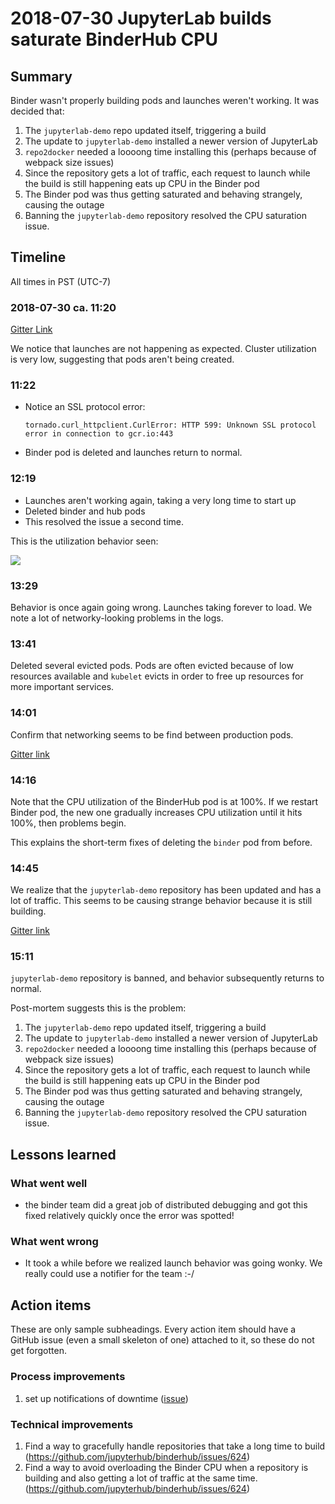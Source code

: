 # 2018-07-30 JupyterLab builds saturate BinderHub CPU

## Summary

Binder wasn't properly building pods and launches weren't working. It was
decided that:

1. The `jupyterlab-demo` repo updated itself, triggering a build
1. The update to `jupyterlab-demo` installed a newer version of JupyterLab
1. `repo2docker` needed a loooong time installing this (perhaps because of webpack size issues)
1. Since the repository gets a lot of traffic, each request to launch while
   the build is still happening eats up CPU in the Binder pod
1. The Binder pod was thus getting saturated and behaving strangely, causing
   the outage
1. Banning the `jupyterlab-demo` repository resolved the CPU saturation issue.

## Timeline

All times in PST (UTC-7)

### 2018-07-30 ca. 11:20

[Gitter Link](https://gitter.im/jupyterhub/binder?at=5b5f56df12f1be7137683cbc)

We notice that launches are not happening as expected. Cluster utilization is very low,
suggesting that pods aren't being created.

### 11:22

- Notice an SSL protocol error:

  ```
  tornado.curl_httpclient.CurlError: HTTP 599: Unknown SSL protocol error in connection to gcr.io:443
  ```

- Binder pod is deleted and launches return to normal.

### 12:19

- Launches aren't working again, taking a very long time to start up
- Deleted binder and hub pods
- This resolved the issue a second time.

This is the utilization behavior seen:

![](https://files.gitter.im/jupyterhub/binder/3cSB/thumb/image.png)

### 13:29

Behavior is once again going wrong. Launches taking forever to load. We note
a lot of networky-looking problems in the logs.

### 13:41

Deleted several evicted pods. Pods are often evicted because of low resources
available and `kubelet` evicts in order to free up resources for more important
services.

### 14:01

Confirm that networking seems to be find between production pods.

[Gitter link](https://gitter.im/jupyterhub/binder?at=5b5f7caecb4d5b036ca97bd9)

### 14:16

Note that the CPU utilization of the BinderHub pod is at 100%. If we restart
Binder pod, the new one gradually increases CPU utilization until it hits
100%, then problems begin.

This explains the short-term fixes of deleting the `binder` pod from before.

### 14:45

We realize that the `jupyterlab-demo` repository has been updated and has
a lot of traffic. This seems to be causing strange behavior because it is
still building.

[Gitter link](https://gitter.im/jupyterhub/binder?at=5b5f86b33e264c713850cb5c)

### 15:11

`jupyterlab-demo` repository is banned, and behavior subsequently returns to
normal.

Post-mortem suggests this is the problem:

1. The `jupyterlab-demo` repo updated itself, triggering a build
1. The update to `jupyterlab-demo` installed a newer version of JupyterLab
1. `repo2docker` needed a loooong time installing this (perhaps because of webpack size issues)
1. Since the repository gets a lot of traffic, each request to launch while
   the build is still happening eats up CPU in the Binder pod
1. The Binder pod was thus getting saturated and behaving strangely, causing
   the outage
1. Banning the `jupyterlab-demo` repository resolved the CPU saturation issue.

## Lessons learned

### What went well

- the binder team did a great job of distributed debugging and got this fixed
  relatively quickly once the error was spotted!

### What went wrong

- It took a while before we realized launch behavior was going wonky. We really
  could use a notifier for the team :-/

## Action items

These are only sample subheadings. Every action item should have a GitHub issue
(even a small skeleton of one) attached to it, so these do not get forgotten.

### Process improvements

1. set up notifications of downtime ([issue](https://github.com/jupyterhub/mybinder.org-deploy/issues/611))

### Technical improvements

1. Find a way to gracefully handle repositories that take a long time to build (https://github.com/jupyterhub/binderhub/issues/624)
1. Find a way to avoid overloading the Binder CPU when a repository is building
   and also getting a lot of traffic at the same time. (https://github.com/jupyterhub/binderhub/issues/624)
